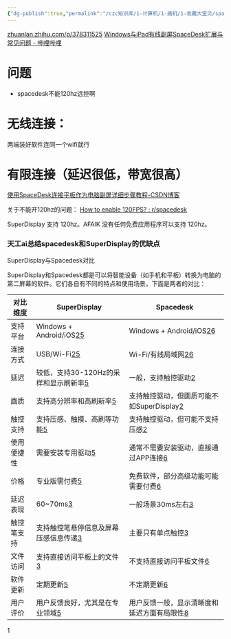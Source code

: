 ```yaml
---
{"dg-publish":true,"permalink":"/czc知识库/1-计算机/1-搞机/1-收藏大宝贝/spacedesk 远控 平板做副屏/","dgPassFrontmatter":true,"created":"2024-07-02T14:47:26.867+08:00","updated":"2024-12-08T00:37:20.034+08:00"}
---
```




[zhuanlan.zhihu.com/p/378311525](https://zhuanlan.zhihu.com/p/378311525)
[Windows与iPad有线副屏SpaceDesk扩展与常见问题 - 哔哩哔哩](https://www.bilibili.com/opus/912838630992510994)
# 问题
- spacedesk不能120hz远控啊
# 无线连接：
两端装好软件连同一个wifi就行

# 有限连接（延迟很低，带宽很高）
[使用SpaceDesk连接平板作为电脑副屏详细步骤教程-CSDN博客](https://blog.csdn.net/mfysss/article/details/132610470)

关于不能开120hz的问题：
[How to enable 120FPS? : r/spacedesk](https://www.reddit.com/r/spacedesk/comments/188aw3l/how_to_enable_120fps/?rdt=41202)

SuperDisplay 支持 120hz。AFAIK 没有任何免费应用程序可以支持 120hz。

### 天工ai总结spacedesk和SuperDisplay的优缺点
 SuperDisplay与Spacedesk对比

SuperDisplay和Spacedesk都是可以将智能设备（如手机和平板）转换为电脑的第二屏幕的软件。它们各自有不同的特点和使用场景，下面是两者的对比：

| 对比维度  | SuperDisplay                                                                                                                   | Spacedesk                                                                                                                                         |
| ----- | ------------------------------------------------------------------------------------------------------------------------------ | ------------------------------------------------------------------------------------------------------------------------------------------------- |
| 支持平台  | Windows + Android/iOS[2](https://blog.revincx.icu/posts/streaming-between-devices/)[5](https://www.jianshu.com/p/4db31b018053) | Windows + Android/iOS[2](https://blog.revincx.icu/posts/streaming-between-devices/)[6](https://blog.csdn.net/COCOLI_BK/article/details/113092846) |
| 连接方式  | USB/Wi-Fi[2](https://blog.revincx.icu/posts/streaming-between-devices/)[5](https://www.jianshu.com/p/4db31b018053)             | Wi-Fi/有线局域网[2](https://blog.revincx.icu/posts/streaming-between-devices/)[6](https://blog.csdn.net/COCOLI_BK/article/details/113092846)           |
| 延迟    | 较低，支持30-120Hz的采样和显示刷新率[5](https://www.jianshu.com/p/4db31b018053)                                                              | 一般，支持触控驱动[2](https://blog.revincx.icu/posts/streaming-between-devices/)                                                                           |
| 画质    | 支持高分辨率和高刷新率[5](https://www.jianshu.com/p/4db31b018053)                                                                         | 支持触控驱动，但画质可能不如SuperDisplay[2](https://blog.revincx.icu/posts/streaming-between-devices/)                                                          |
| 触控支持  | 支持压感、触摸、高刷等功能[5](https://www.jianshu.com/p/4db31b018053)                                                                       | 支持触控驱动，但可能不支持压感[2](https://blog.revincx.icu/posts/streaming-between-devices/)                                                                     |
| 使用便捷性 | 需要安装专用驱动[5](https://www.jianshu.com/p/4db31b018053)                                                                            | 通常不需要安装驱动，直接通过APP连接[6](https://blog.csdn.net/COCOLI_BK/article/details/113092846)                                                                 |
| 价格    | 专业版需付费[5](https://www.jianshu.com/p/4db31b018053)                                                                              | 免费软件，部分高级功能可能需要付费[6](https://blog.csdn.net/COCOLI_BK/article/details/113092846)                                                                   |
| 延迟表现  | 60~70ms[3](https://www.zhihu.com/question/454070741/answer/1937745272)                                                         | 一般场景30ms左右[3](https://www.zhihu.com/question/454070741/answer/1937745272)                                                                         |
| 触控笔支持 | 支持触控笔悬停信息及屏幕压感信息传递[3](https://www.zhihu.com/question/454070741/answer/1937745272)                                              | 主要只有单点触控[3](https://www.zhihu.com/question/454070741/answer/1937745272)                                                                           |
| 文件访问  | 支持直接访问平板上的文件[3](https://www.zhihu.com/question/454070741/answer/1937745272)                                                    | 不支持直接访问平板文件[6](https://blog.csdn.net/COCOLI_BK/article/details/113092846)                                                                         |
| 软件更新  | 定期更新[5](https://www.jianshu.com/p/4db31b018053)                                                                                | 不定期更新[6](https://blog.csdn.net/COCOLI_BK/article/details/113092846)                                                                               |
| 用户评价  | 用户反馈良好，尤其是在专业领域[5](https://www.jianshu.com/p/4db31b018053)                                                                     | 用户反馈一般，显示清晰度和延迟方面有局限性[8](https://www.52txr.cn/2024/spacedesk.html)                                                                                |

1